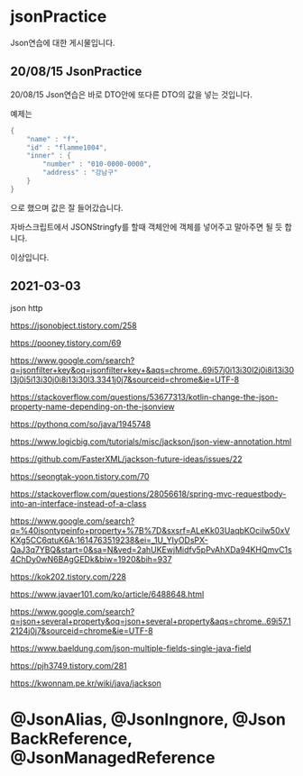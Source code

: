 # jsonPractice

Json연습에 대한 게시물입니다.


## 20/08/15 JsonPractice

20/08/15 Json연습은 바로 DTO안에 또다른 DTO의 값을 넣는 것입니다.

예제는

```java
{
    "name" : "f",
    "id" : "flamme1004",
    "inner" : {
        "number" : "010-0000-0000",
        "address" : "강남구"
    }
}

```

으로 했으며 값은 잘 들어갔습니다.

자바스크립트에서 JSONStringfy를 할때 객체안에 객체를 넣어주고 말아주면 될 듯 합니다.

이상입니다.


## 2021-03-03

json http

https://jsonobject.tistory.com/258

https://pooney.tistory.com/69

https://www.google.com/search?q=jsonfilter+key&oq=jsonfilter+key+&aqs=chrome..69i57j0i13i30l2j0i8i13i30l3j0i5i13i30j0i8i13i30l3.3341j0j7&sourceid=chrome&ie=UTF-8

https://stackoverflow.com/questions/53677313/kotlin-change-the-json-property-name-depending-on-the-jsonview

https://pythonq.com/so/java/1945748

https://www.logicbig.com/tutorials/misc/jackson/json-view-annotation.html

https://github.com/FasterXML/jackson-future-ideas/issues/22

https://seongtak-yoon.tistory.com/70

https://stackoverflow.com/questions/28056618/spring-mvc-requestbody-into-an-interface-instead-of-a-class

https://www.google.com/search?q=%40jsontypeinfo+property+%7B%7D&sxsrf=ALeKk03UaqbKOciIw50xVKXg5CC6qtuK6A:1614763519238&ei=_1U_YIyODsPX-QaJ3q7YBQ&start=0&sa=N&ved=2ahUKEwjMidfv5pPvAhXDa94KHQmvC1s4ChDy0wN6BAgGEDk&biw=1920&bih=937

https://kok202.tistory.com/228

https://www.javaer101.com/ko/article/6488648.html

https://www.google.com/search?q=json+several+property&oq=json+several+property&aqs=chrome..69i57.12124j0j7&sourceid=chrome&ie=UTF-8

https://www.baeldung.com/json-multiple-fields-single-java-field

https://pjh3749.tistory.com/281

https://kwonnam.pe.kr/wiki/java/jackson

# @JsonAlias, @JsonIngnore, @Json BackReference, @JsonManagedReference

